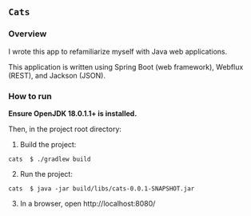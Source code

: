 ## `Cats`

### Overview

I wrote this app to refamiliarize myself with Java web applications.

This application is written using Spring Boot (web framework), Webflux (REST), and Jackson (JSON).

### How to run

**Ensure OpenJDK 18.0.1.1+ is installed.**

Then, in the project root directory:

1. Build the project:

```shell
cats  $ ./gradlew build
```

2. Run the project:

```shell
cats  $ java -jar build/libs/cats-0.0.1-SNAPSHOT.jar
```

3. In a browser, open http://localhost:8080/
